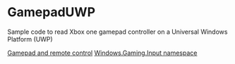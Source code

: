 # GamepadUWP
Sample code to read Xbox one gamepad controller on a Universal Windows Platform (UWP)

[Gamepad and remote control](https://msdn.microsoft.com/windows/uwp/input-and-devices/designing-for-tv#gamepad-and-remote-control)
[Windows.Gaming.Input namespace](https://msdn.microsoft.com/en-us/library/windows/apps/windows.gaming.input.aspx)

